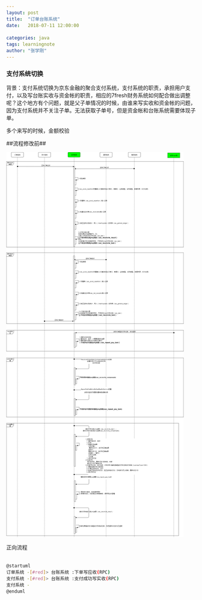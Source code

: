 ```yaml
---
layout: post
title:  "订单台账系统"
date:   2018-07-11 12:00:00

categories: java
tags: learningnote
author: "张学刚"
---
```


### **支付系统切换**

背景：支付系统切换为京东金融的聚合支付系统，支付系统的职责，承担用户支付，以及写台账实收与资金帐的职责，相应的7fresh财务系统如何配合做出调整呢？这个地方有个问题，就是父子单情况的时候，由谁来写实收和资金帐的问题，因为支付系统并不关注子单。无法获取子单号，但是资金帐和台账系统需要体现子单。

多个来写的时候，金额校验

##流程修改前##

![台账系统流程交互](https://raw.githubusercontent.com/unionstars/unionstars.github.io/master/assets/images/pictures/2018-08-07-pay-switch/01-01.png)

正向流程

``` bash

@startuml
订单系统 -[#red]> 台账系统 :下单写应收(RPC)
支付系统 -[#red]> 台账系统 :支付成功写实收(RPC)
支付系统 -
@enduml

```


